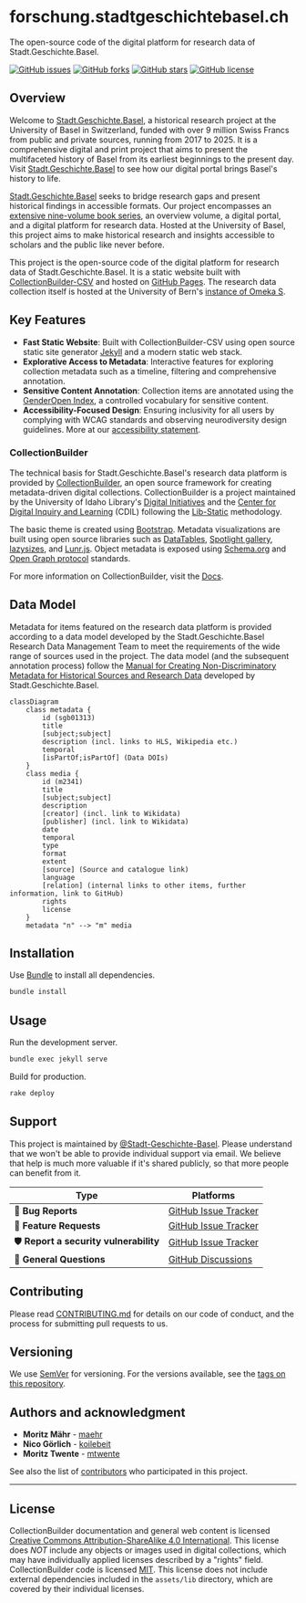 # forschung.stadtgeschichtebasel.ch

The open-source code of the digital platform for research data of Stadt.Geschichte.Basel.

[![GitHub issues](https://img.shields.io/github/issues/Stadt-Geschichte-Basel/forschung.stadtgeschichtebasel.ch.svg)](https://github.com/Stadt-Geschichte-Basel/forschung.stadtgeschichtebasel.ch/issues)
[![GitHub forks](https://img.shields.io/github/forks/Stadt-Geschichte-Basel/forschung.stadtgeschichtebasel.ch.svg)](https://github.com/Stadt-Geschichte-Basel/forschung.stadtgeschichtebasel.ch/network)
[![GitHub stars](https://img.shields.io/github/stars/Stadt-Geschichte-Basel/forschung.stadtgeschichtebasel.ch.svg)](https://github.com/Stadt-Geschichte-Basel/forschung.stadtgeschichtebasel.ch/stargazers)
[![GitHub license](https://img.shields.io/github/license/Stadt-Geschichte-Basel/forschung.stadtgeschichtebasel.ch.svg)](https://github.com/Stadt-Geschichte-Basel/forschung.stadtgeschichtebasel.ch/blob/main/LICENSE.md)

## Overview

Welcome to [Stadt.Geschichte.Basel](https://stadtgeschichtebasel.ch/), a historical research project at the University of Basel in Switzerland, funded with over 9 million Swiss Francs from public and private sources, running from 2017 to 2025. It is a comprehensive digital and print project that aims to present the multifaceted history of Basel from its earliest beginnings to the present day. Visit [Stadt.Geschichte.Basel](https://stadtgeschichtebasel.ch) to see how our digital portal brings Basel's history to life.

[Stadt.Geschichte.Basel](https://stadtgeschichtebasel.ch/) seeks to bridge research gaps and present historical findings in accessible formats. Our project encompasses an [extensive nine-volume book series](https://www.merianverlag.ch/buecher/stadt.geschichte.basel.html), an overview volume, a digital portal, and a digital platform for research data. Hosted at the University of Basel, this project aims to make historical research and insights accessible to scholars and the public like never before.

This project is the open-source code of the digital platform for research data of Stadt.Geschichte.Basel. It is a static website built with [CollectionBuilder-CSV](https://collectionbuilder.github.io/) and hosted on [GitHub Pages](https://pages.github.com/). The research data collection itself is hosted at the University of Bern's [instance of Omeka S](https://omeka.unibe.ch/s/stadtgeschichtebasel/page/sgb).

## Key Features

- **Fast Static Website**: Built with CollectionBuilder-CSV using open source static site generator [Jekyll](https://jekyllrb.com/) and a modern static web stack.
- **Explorative Access to Metadata**: Interactive features for exploring collection metadata such as a timeline, filtering and comprehensive annotation.
- **Sensitive Content Annotation**: Collection items are annotated using the [GenderOpen Index](https://opengenderplatform.de/schlagwortindex), a controlled vocabulary for sensitive content.
- **Accessibility-Focused Design**: Ensuring inclusivity for all users by complying with WCAG standards and observing neurodiversity design guidelines. More at our [accessibility statement](https://stadtgeschichtebasel.ch/barrierefreiheitserklaerung/).

### CollectionBuilder 

The technical basis for Stadt.Geschichte.Basel's research data platform is provided by [CollectionBuilder](https://collectionbuilder.github.io/), an open source framework for creating metadata-driven digital collections. CollectionBuilder is a project maintained by the University of Idaho Library's [Digital Initiatives](https://www.lib.uidaho.edu/digital/) and the [Center for Digital Inquiry and Learning](https://cdil.lib.uidaho.edu) (CDIL) following the [Lib-Static](https://lib-static.github.io/) methodology. 

The basic theme is created using [Bootstrap](https://getbootstrap.com/).
Metadata visualizations are built using open source libraries such as [DataTables](https://datatables.net/), [Spotlight gallery](https://github.com/nextapps-de/spotlight), [lazysizes](https://github.com/aFarkas/lazysizes), and [Lunr.js](https://lunrjs.com/).
Object metadata is exposed using [Schema.org](http://schema.org) and [Open Graph protocol](http://ogp.me/) standards.

For more information on CollectionBuilder, visit the [Docs](https://collectionbuilder.github.io/cb-docs/).

## Data Model

Metadata for items featured on the research data platform is provided according to a data model developed by the Stadt.Geschichte.Basel Research Data Management Team to meet the requirements of the wide range of sources used in the project. The data model (and the subsequent annotation process) follow the [Manual for Creating Non-Discriminatory Metadata for Historical Sources and Research Data](https://maehr.github.io/diskriminierungsfreie-metadaten/) developed by Stadt.Geschichte.Basel.

```mermaid
classDiagram
    class metadata {
        id (sgb01313)
        title
        [subject;subject]
        description (incl. links to HLS, Wikipedia etc.)
        temporal
        [isPartOf;isPartOf] (Data DOIs)
    }
    class media {
        id (m2341)
        title
        [subject;subject]
        description
        [creator] (incl. link to Wikidata)
        [publisher] (incl. link to Wikidata)
        date
        temporal
        type
        format
        extent
        [source] (Source and catalogue link)
        language
        [relation] (internal links to other items, further information, link to GitHub)
        rights
        license
    }
    metadata "n" --> "m" media
```

## Installation

Use [Bundle](https://bundler.io/) to install all dependencies.

```bash
bundle install
```

## Usage

Run the development server.

```bash
bundle exec jekyll serve
```

Build for production.

```bash
rake deploy
```

## Support

This project is maintained by [@Stadt-Geschichte-Basel](https://github.com/Stadt-Geschichte-Basel). Please understand that we won't be able to provide individual support via email. We believe that help is much more valuable if it's shared publicly, so that more people can benefit from it.

| Type                                   | Platforms                                                                                           |
| -------------------------------------- | --------------------------------------------------------------------------------------------------- |
| 🚨 **Bug Reports**                     | [GitHub Issue Tracker](https://github.com/Stadt-Geschichte-Basel/forschung.stadtgeschichtebasel.ch/issues)    |
| 🎁 **Feature Requests**                | [GitHub Issue Tracker](https://github.com/Stadt-Geschichte-Basel/forschung.stadtgeschichtebasel.ch/issues)    |
| 🛡 **Report a security vulnerability** | [GitHub Issue Tracker](https://github.com/Stadt-Geschichte-Basel/forschung.stadtgeschichtebasel.ch/issues)    |
| 💬 **General Questions**               | [GitHub Discussions](https://github.com/Stadt-Geschichte-Basel/forschung.stadtgeschichtebasel.ch/discussions) |

## Contributing

Please read [CONTRIBUTING.md](CONTRIBUTING.md) for details on our code of conduct, and the process for submitting pull requests to us.

## Versioning

We use [SemVer](http://semver.org/) for versioning. For the versions available, see the [tags on this repository](https://github.com/Stadt-Geschichte-Basel/forschung.stadtgeschichtebasel.ch/tags).

## Authors and acknowledgment

- **Moritz Mähr** - [maehr](https://github.com/maehr)
- **Nico Görlich** - [koilebeit](https://github.com/koilebeit)
- **Moritz Twente** - [mtwente](https://github.com/mtwente)

See also the list of [contributors](https://github.com/Stadt-Geschichte-Basel/forschung.stadtgeschichtebasel.ch/graphs/contributors) who participated in this project.

----------

## License

CollectionBuilder documentation and general web content is licensed [Creative Commons Attribution-ShareAlike 4.0 International](http://creativecommons.org/licenses/by-sa/4.0/). 
This license does *NOT* include any objects or images used in digital collections, which may have individually applied licenses described by a "rights" field.
CollectionBuilder code is licensed [MIT](https://github.com/CollectionBuilder/collectionbuilder-csv/blob/master/LICENSE). 
This license does not include external dependencies included in the `assets/lib` directory, which are covered by their individual licenses.
